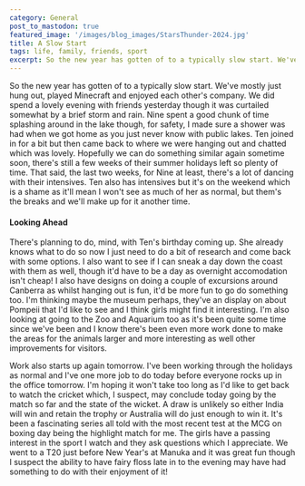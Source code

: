 ```yaml
---
category: General
post_to_mastodon: true
featured_image: '/images/blog_images/StarsThunder-2024.jpg'
title: A Slow Start
tags: life, family, friends, sport
excerpt: So the new year has gotten of to a typically slow start. We've mostly just hung out, played Minecraft and enjoyed each other's company. We did spend a lovely evening with friends yesterday though it was curtailed somewhat by a brief storm and rain. Nine spent a good chunk of time splashing around in the lake though, for safety, I made sure a shower was had when we got home as you just never know with public lakes. Ten joined in for a bit but then came back to where we were hanging out and chatted which was lovely.
---
```


So the new year has gotten of to a typically slow start. We've mostly just hung out, played Minecraft and enjoyed each other's company. We did spend a lovely evening with friends yesterday though it was curtailed somewhat by a brief storm and rain. Nine spent a good chunk of time splashing around in the lake though, for safety, I made sure a shower was had when we got home as you just never know with public lakes. Ten joined in for a bit but then came back to where we were hanging out and chatted which was lovely. Hopefully we can do something similar again sometime soon, there's still a few weeks of their summer holidays left so plenty of time. That said, the last two weeks, for Nine at least, there's a lot of dancing with their intensives. Ten also has intensives but it's on the weekend which is a shame as it'll mean I won't see as much of her as normal, but them's the breaks and we'll make up for it another time.

#### Looking Ahead

There's planning to do, mind, with Ten's birthday coming up. She already knows what to do so now I just need to do a bit of research and come back with some options. I also want to see if I can sneak a day down the coast with them as well, though it'd have to be a day as overnight accomodation isn't cheap! I also have designs on doing a couple of excursions around Canberra as whilst hanging out is fun, it'd be more fun to go do something too. I'm thinking maybe the museum perhaps, they've an display on about Pompeii that I'd like to see and I think girls might find it interesting. I'm also looking at going to the Zoo and Aquarium too as it's been quite some time since we've been and I know there's been even more work done to make the areas for the animals larger and more interesting as well other improvements for visitors.

Work also starts up again tomorrow. I've been working through the holidays as normal and I've one more job to do today before everyone rocks up in the office tomorrow. I'm hoping it won't take too long as I'd like to get back to watch the cricket which, I suspect, may conclude today going by the match so far and the state of the wicket. A draw is unlikely so either India will win and retain the trophy or Australia will do just enough to win it. It's been a fascinating series all told with the most recent test at the MCG on boxing day being the highlight match for me. The girls have a passing interest in the sport I watch and they ask questions which I appreciate. We went to a T20 just before New Year's at Manuka and it was great fun though I suspect the ability to have fairy floss late in to the evening may have had something to do with their enjoyment of it!
